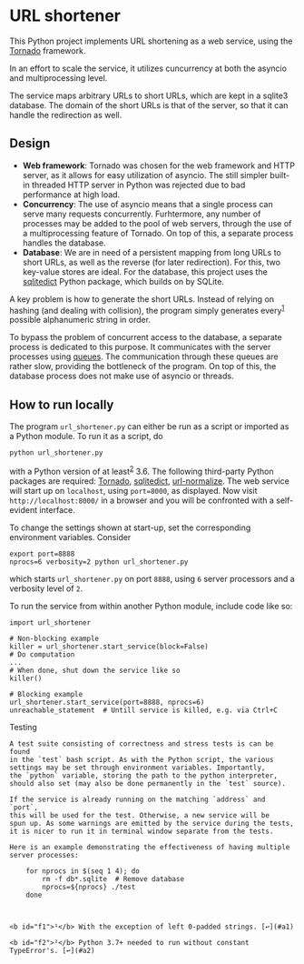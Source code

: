 URL shortener
=============
This Python project implements URL shortening as a web service,
using the [Tornado](https://www.tornadoweb.org/) framework.

In an effort to scale the service, it utilizes cuncurrency at both
the asyncio and multiprocessing level.

The service maps arbitrary URLs to short URLs, which are kept in
a sqlite3 database. The domain of the short URLs is that of the
server, so that it can handle the redirection as well.



Design
------
- **Web framework**: Tornado was chosen for the web framework and
  HTTP server, as it allows for easy utilization of asyncio. The
  still simpler built-in threaded HTTP server in Python was rejected
  due to bad performance at high load.
- **Concurrency**: The use of asyncio means that a single process
  can serve many requests concurrently. Furhtermore, any number of
  processes may be added to the pool of web servers, through the use
  of a multiprocessing feature of Tornado. On top of this, a separate
  process handles the database.
- **Database**: We are in need of a persistent mapping from long URLs
  to short URLs, as well as the reverse (for later redirection). For
  this, two key-value stores are ideal. For the database, this project
  uses the [sqlitedict](https://github.com/RaRe-Technologies/sqlitedict/)
  Python package, which builds on by SQLite.

A key problem is how to generate the short URLs. Instead of relying on
hashing (and dealing with collision), the program simply generates
every<sup id="a1">[1](#f1)</sup> possible alphanumeric string in order.

To bypass the problem of concurrent access to the database, a separate
process is dedicated to this purpose. It communicates with the server
processes using [queues](https://docs.python.org/3/library/multiprocessing.html#multiprocessing.managers.SyncManager.Queue).
The communication through these queues are rather slow, providing the
bottleneck of the program. On top of this, the database process does not
make use of asyncio or threads.



How to run locally
------------------
The program `url_shortener.py` can either be run as a script or imported
as a Python module. To run it as a script, do

    python url_shortener.py

with a Python version of at least<sup id="a2">[2](#f2)</sup> 3.6.
The following third-party Python packages are required:
[Tornado](https://www.tornadoweb.org/),
[sqlitedict](https://github.com/RaRe-Technologies/sqlitedict/),
[url-normalize](https://github.com/niksite/url-normalize).
The web service will start up on `localhost`, using `port=8000`,
as displayed. Now visit `http://localhost:8000/` in a browser and you
will be confronted with a self-evident interface.

To change the settings shown at start-up, set the corresponding
environment variables. Consider

    export port=8888
    nprocs=6 verbosity=2 python url_shortener.py

which starts `url_shortener.py` on port `8888`, using `6` server
processors and a verbosity level of `2`.

To run the service from within another Python module, include code
like so:

    import url_shortener

    # Non-blocking example
    killer = url_shortener.start_service(block=False)
    # Do computation
    ...
    # When done, shut down the service like so
    killer()

    # Blocking example
    url_shortener.start_service(port=8888, nprocs=6)
    unreachable_statement  # Untill service is killed, e.g. via Ctrl+C


Testing
~~~~~~~
A test suite consisting of correctness and stress tests is can be found
in the `test` bash script. As with the Python script, the various
settings may be set through environment variables. Importantly,
the `python` variable, storing the path to the python interpreter,
should also set (may also be done permanently in the `test` source).

If the service is already running on the matching `address` and `port`,
this will be used for the test. Otherwise, a new service will be
spun up. As some warnings are emitted by the service during the tests,
it is nicer to run it in terminal window separate from the tests.

Here is an example demonstrating the effectiveness of having multiple
server processes:

    for nprocs in $(seq 1 4); do
        rm -f db*.sqlite  # Remove database
        nprocs=${nprocs} ./test
    done



<b id="f1">¹</b> With the exception of left 0-padded strings. [↩](#a1)

<b id="f2">²</b> Python 3.7+ needed to run without constant TypeError's. [↩](#a2)
